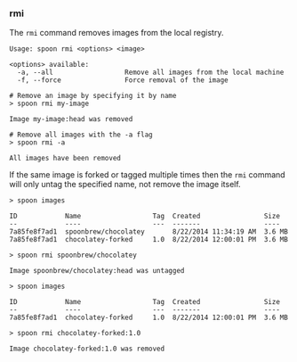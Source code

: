 ### rmi

The `rmi` command removes images from the local registry. 

```
Usage: spoon rmi <options> <image>

<options> available:
  -a, --all                  Remove all images from the local machine
  -f, --force                Force removal of the image

```

```
# Remove an image by specifying it by name
> spoon rmi my-image

Image my-image:head was removed

# Remove all images with the -a flag
> spoon rmi -a

All images have been removed
```

If the same image is forked or tagged multiple times then the `rmi` command will only untag the specified name, not remove the image itself. 

```
> spoon images

ID 			  Name  				Tag	 Created 				Size
-- 			  ----  				---  -------    			----
7a85fe8f7ad1  spoonbrew/chocolatey       8/22/2014 11:34:19 AM  3.6 MB
7a85fe8f7ad1  chocolatey-forked		1.0  8/22/2014 12:00:01 PM  3.6 MB

> spoon rmi spoonbrew/chocolatey

Image spoonbrew/chocolatey:head was untagged

> spoon images

ID 			  Name  				Tag	 Created 				Size
-- 			  ----  				---  -------    			----
7a85fe8f7ad1  chocolatey-forked		1.0  8/22/2014 12:00:01 PM  3.6 MB

> spoon rmi chocolatey-forked:1.0

Image chocolatey-forked:1.0 was removed
```
